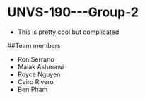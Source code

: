 # UNVS-190---Group-2
 - This is pretty cool but complicated

##Team members
- Ron Serrano
- Malak Ashmawi
- Royce Nguyen
- Cairo Rivero
- Ben Pham
